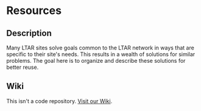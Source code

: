 # Resources

## Description

Many LTAR sites solve goals common to the LTAR network in ways that are specific to their site's needs. This results in a wealth of solutions for similar problems. The goal here is to organize and describe these solutions for better reuse.

## Wiki

This isn't a code repository. [Visit our Wiki](https://github.com/ltarnetwork/resources/wiki).
